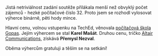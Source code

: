 <!-- dcterms:identifier = aspnetcz#48 -->
<!-- dcterms:title = Výherci TechEdové soutěže -->
<!-- dcterms:abstract = Jména výherců volné vstupenky na TechEd a reklamního trička jsou známa -->
<!-- np9:categoryId = 6 -->
<!-- x4w:category = Akce a události -->
<!-- np9:authorId = 1 -->
<!-- np9:authorEmail = michal.valasek@altairis.cz -->
<!-- dcterms:creator = Michal Altair Valášek -->
<!-- dcterms:created = 2005-09-14T21:49:02.35+02:00 -->
<!-- dcterms:date = 2005-09-14T21:49:02.35+02:00 -->

Jistá netriviálnost zadání soutěže přilákala menší než obvyklý počet zájemců - hezké počítačové číslo 32. Proto jsem se rozhodl vylosovat výherce binárně, pěti hody mince.

Hlavní cenu, volnou vstupenku na TechEd, věnovala [počítačová škola Gopas](http://www.gopas.cz/). Jejím výhercem se stal **Karel Mašát**. Druhou cenu, tričko [Altair Communications](http://www.altaircom.net/), získává **Přemysl Nezval**.

Oběma výhercům gratuluji a těším se na setkání!